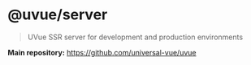 # @uvue/server

> UVue SSR server for development and production environments

**Main repository:** https://github.com/universal-vue/uvue
